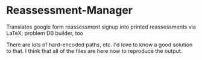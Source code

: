 Reassessment-Manager
====================

Translates google form reassessment signup into printed reassessments via LaTeX; problem DB builder, too

There are lots of hard-encoded paths, etc. I'd love to know a good solution to that.  I think that all of the files are here now to reproduce the output.